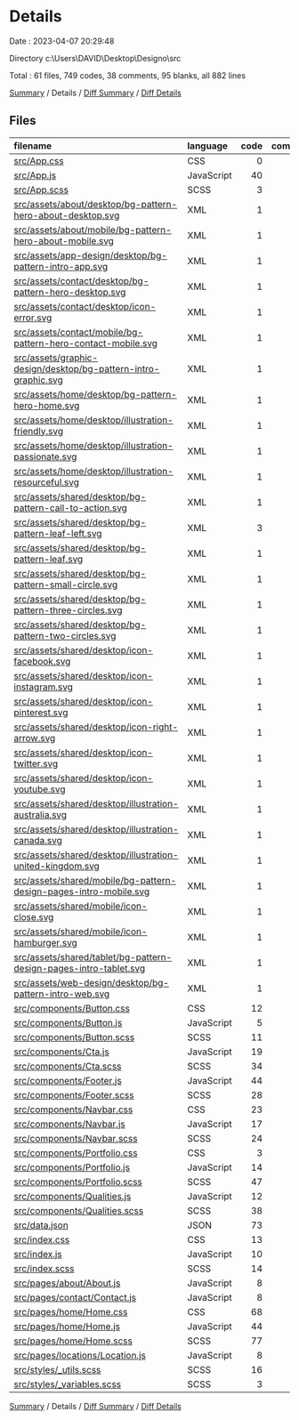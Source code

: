 # Details

Date : 2023-04-07 20:29:48

Directory c:\\Users\\DAVID\\Desktop\\Designo\\src

Total : 61 files,  749 codes, 38 comments, 95 blanks, all 882 lines

[Summary](results.md) / Details / [Diff Summary](diff.md) / [Diff Details](diff-details.md)

## Files
| filename | language | code | comment | blank | total |
| :--- | :--- | ---: | ---: | ---: | ---: |
| [src/App.css](/src/App.css) | CSS | 0 | 0 | 1 | 1 |
| [src/App.js](/src/App.js) | JavaScript | 40 | 3 | 8 | 51 |
| [src/App.scss](/src/App.scss) | SCSS | 3 | 0 | 1 | 4 |
| [src/assets/about/desktop/bg-pattern-hero-about-desktop.svg](/src/assets/about/desktop/bg-pattern-hero-about-desktop.svg) | XML | 1 | 0 | 0 | 1 |
| [src/assets/about/mobile/bg-pattern-hero-about-mobile.svg](/src/assets/about/mobile/bg-pattern-hero-about-mobile.svg) | XML | 1 | 0 | 0 | 1 |
| [src/assets/app-design/desktop/bg-pattern-intro-app.svg](/src/assets/app-design/desktop/bg-pattern-intro-app.svg) | XML | 1 | 0 | 0 | 1 |
| [src/assets/contact/desktop/bg-pattern-hero-desktop.svg](/src/assets/contact/desktop/bg-pattern-hero-desktop.svg) | XML | 1 | 0 | 0 | 1 |
| [src/assets/contact/desktop/icon-error.svg](/src/assets/contact/desktop/icon-error.svg) | XML | 1 | 0 | 0 | 1 |
| [src/assets/contact/mobile/bg-pattern-hero-contact-mobile.svg](/src/assets/contact/mobile/bg-pattern-hero-contact-mobile.svg) | XML | 1 | 0 | 0 | 1 |
| [src/assets/graphic-design/desktop/bg-pattern-intro-graphic.svg](/src/assets/graphic-design/desktop/bg-pattern-intro-graphic.svg) | XML | 1 | 0 | 0 | 1 |
| [src/assets/home/desktop/bg-pattern-hero-home.svg](/src/assets/home/desktop/bg-pattern-hero-home.svg) | XML | 1 | 0 | 0 | 1 |
| [src/assets/home/desktop/illustration-friendly.svg](/src/assets/home/desktop/illustration-friendly.svg) | XML | 1 | 0 | 0 | 1 |
| [src/assets/home/desktop/illustration-passionate.svg](/src/assets/home/desktop/illustration-passionate.svg) | XML | 1 | 0 | 0 | 1 |
| [src/assets/home/desktop/illustration-resourceful.svg](/src/assets/home/desktop/illustration-resourceful.svg) | XML | 1 | 0 | 0 | 1 |
| [src/assets/shared/desktop/bg-pattern-call-to-action.svg](/src/assets/shared/desktop/bg-pattern-call-to-action.svg) | XML | 1 | 0 | 0 | 1 |
| [src/assets/shared/desktop/bg-pattern-leaf-left.svg](/src/assets/shared/desktop/bg-pattern-leaf-left.svg) | XML | 3 | 0 | 1 | 4 |
| [src/assets/shared/desktop/bg-pattern-leaf.svg](/src/assets/shared/desktop/bg-pattern-leaf.svg) | XML | 1 | 0 | 0 | 1 |
| [src/assets/shared/desktop/bg-pattern-small-circle.svg](/src/assets/shared/desktop/bg-pattern-small-circle.svg) | XML | 1 | 0 | 0 | 1 |
| [src/assets/shared/desktop/bg-pattern-three-circles.svg](/src/assets/shared/desktop/bg-pattern-three-circles.svg) | XML | 1 | 0 | 0 | 1 |
| [src/assets/shared/desktop/bg-pattern-two-circles.svg](/src/assets/shared/desktop/bg-pattern-two-circles.svg) | XML | 1 | 0 | 0 | 1 |
| [src/assets/shared/desktop/icon-facebook.svg](/src/assets/shared/desktop/icon-facebook.svg) | XML | 1 | 0 | 0 | 1 |
| [src/assets/shared/desktop/icon-instagram.svg](/src/assets/shared/desktop/icon-instagram.svg) | XML | 1 | 0 | 0 | 1 |
| [src/assets/shared/desktop/icon-pinterest.svg](/src/assets/shared/desktop/icon-pinterest.svg) | XML | 1 | 0 | 0 | 1 |
| [src/assets/shared/desktop/icon-right-arrow.svg](/src/assets/shared/desktop/icon-right-arrow.svg) | XML | 1 | 0 | 0 | 1 |
| [src/assets/shared/desktop/icon-twitter.svg](/src/assets/shared/desktop/icon-twitter.svg) | XML | 1 | 0 | 0 | 1 |
| [src/assets/shared/desktop/icon-youtube.svg](/src/assets/shared/desktop/icon-youtube.svg) | XML | 1 | 0 | 0 | 1 |
| [src/assets/shared/desktop/illustration-australia.svg](/src/assets/shared/desktop/illustration-australia.svg) | XML | 1 | 0 | 0 | 1 |
| [src/assets/shared/desktop/illustration-canada.svg](/src/assets/shared/desktop/illustration-canada.svg) | XML | 1 | 0 | 0 | 1 |
| [src/assets/shared/desktop/illustration-united-kingdom.svg](/src/assets/shared/desktop/illustration-united-kingdom.svg) | XML | 1 | 0 | 0 | 1 |
| [src/assets/shared/mobile/bg-pattern-design-pages-intro-mobile.svg](/src/assets/shared/mobile/bg-pattern-design-pages-intro-mobile.svg) | XML | 1 | 0 | 0 | 1 |
| [src/assets/shared/mobile/icon-close.svg](/src/assets/shared/mobile/icon-close.svg) | XML | 1 | 0 | 0 | 1 |
| [src/assets/shared/mobile/icon-hamburger.svg](/src/assets/shared/mobile/icon-hamburger.svg) | XML | 1 | 0 | 0 | 1 |
| [src/assets/shared/tablet/bg-pattern-design-pages-intro-tablet.svg](/src/assets/shared/tablet/bg-pattern-design-pages-intro-tablet.svg) | XML | 1 | 0 | 0 | 1 |
| [src/assets/web-design/desktop/bg-pattern-intro-web.svg](/src/assets/web-design/desktop/bg-pattern-intro-web.svg) | XML | 1 | 0 | 0 | 1 |
| [src/components/Button.css](/src/components/Button.css) | CSS | 12 | 0 | 0 | 12 |
| [src/components/Button.js](/src/components/Button.js) | JavaScript | 5 | 0 | 2 | 7 |
| [src/components/Button.scss](/src/components/Button.scss) | SCSS | 11 | 1 | 3 | 15 |
| [src/components/Cta.js](/src/components/Cta.js) | JavaScript | 19 | 0 | 2 | 21 |
| [src/components/Cta.scss](/src/components/Cta.scss) | SCSS | 34 | 10 | 6 | 50 |
| [src/components/Footer.js](/src/components/Footer.js) | JavaScript | 44 | 0 | 3 | 47 |
| [src/components/Footer.scss](/src/components/Footer.scss) | SCSS | 28 | 11 | 5 | 44 |
| [src/components/Navbar.css](/src/components/Navbar.css) | CSS | 23 | 0 | 0 | 23 |
| [src/components/Navbar.js](/src/components/Navbar.js) | JavaScript | 17 | 1 | 4 | 22 |
| [src/components/Navbar.scss](/src/components/Navbar.scss) | SCSS | 24 | 2 | 5 | 31 |
| [src/components/Portfolio.css](/src/components/Portfolio.css) | CSS | 3 | 0 | 0 | 3 |
| [src/components/Portfolio.js](/src/components/Portfolio.js) | JavaScript | 14 | 0 | 2 | 16 |
| [src/components/Portfolio.scss](/src/components/Portfolio.scss) | SCSS | 47 | 1 | 7 | 55 |
| [src/components/Qualities.js](/src/components/Qualities.js) | JavaScript | 12 | 0 | 2 | 14 |
| [src/components/Qualities.scss](/src/components/Qualities.scss) | SCSS | 38 | 1 | 7 | 46 |
| [src/data.json](/src/data.json) | JSON | 73 | 0 | 2 | 75 |
| [src/index.css](/src/index.css) | CSS | 13 | 0 | 2 | 15 |
| [src/index.js](/src/index.js) | JavaScript | 10 | 0 | 2 | 12 |
| [src/index.scss](/src/index.scss) | SCSS | 14 | 0 | 4 | 18 |
| [src/pages/about/About.js](/src/pages/about/About.js) | JavaScript | 8 | 0 | 2 | 10 |
| [src/pages/contact/Contact.js](/src/pages/contact/Contact.js) | JavaScript | 8 | 0 | 2 | 10 |
| [src/pages/home/Home.css](/src/pages/home/Home.css) | CSS | 68 | 0 | 1 | 69 |
| [src/pages/home/Home.js](/src/pages/home/Home.js) | JavaScript | 44 | 2 | 3 | 49 |
| [src/pages/home/Home.scss](/src/pages/home/Home.scss) | SCSS | 77 | 5 | 10 | 92 |
| [src/pages/locations/Location.js](/src/pages/locations/Location.js) | JavaScript | 8 | 0 | 2 | 10 |
| [src/styles/_utils.scss](/src/styles/_utils.scss) | SCSS | 16 | 0 | 5 | 21 |
| [src/styles/_variables.scss](/src/styles/_variables.scss) | SCSS | 3 | 1 | 1 | 5 |

[Summary](results.md) / Details / [Diff Summary](diff.md) / [Diff Details](diff-details.md)